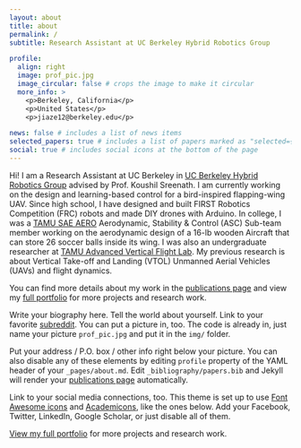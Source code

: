 ```yaml
---
layout: about
title: about
permalink: /
subtitle: Research Assistant at UC Berkeley Hybrid Robotics Group

profile:
  align: right
  image: prof_pic.jpg
  image_circular: false # crops the image to make it circular
  more_info: >
    <p>Berkeley, California</p>
    <p>United States</p>
    <p>jiaze12@berkeley.edu</p>

news: false # includes a list of news items
selected_papers: true # includes a list of papers marked as "selected={true}"
social: true # includes social icons at the bottom of the page
---
```


Hi! I am a Research Assistant at UC Berkeley in [UC Berkeley Hybrid Robotics Group](https://hybrid-robotics.berkeley.edu/) advised by Prof. Koushil Sreenath. I am currently working on the design and learning-based control for a bird-inspired flapping-wing UAV.
Since high school, I have designed and built FIRST Robotics Competition (FRC) robots and made DIY drones with Arduino. In college, I was a [TAMU SAE AERO](https://www.tamusaeaero.org/) Aerodynamic, Stability & Control (ASC) Sub-team member working on the aerodynamic design of a 16-lb wooden Aircraft that can store 26 soccer balls inside its wing. I was also an undergraduate researcher at [TAMU Advanced Vertical Flight Lab](https://avfl.engr.tamu.edu/). My previous research is about Vertical Take-off and Landing (VTOL) Unmanned Aerial Vehicles (UAVs) and flight dynamics.


You can find more details about my work in the [publications page](/publications/) and view my [full portfolio](https://dolphincai.github.io/#portfolio) for more projects and research work.

Write your biography here. Tell the world about yourself. Link to your favorite [subreddit](http://reddit.com). You can put a picture in, too. The code is already in, just name your picture `prof_pic.jpg` and put it in the `img/` folder.

Put your address / P.O. box / other info right below your picture. You can also disable any of these elements by editing `profile` property of the YAML header of your `_pages/about.md`. Edit `_bibliography/papers.bib` and Jekyll will render your [publications page](/al-folio/publications/) automatically.

Link to your social media connections, too. This theme is set up to use [Font Awesome icons](https://fontawesome.com/) and [Academicons](https://jpswalsh.github.io/academicons/), like the ones below. Add your Facebook, Twitter, LinkedIn, Google Scholar, or just disable all of them.

[View my full portfolio](https://dolphincai.github.io/#portfolio) for more projects and research work.